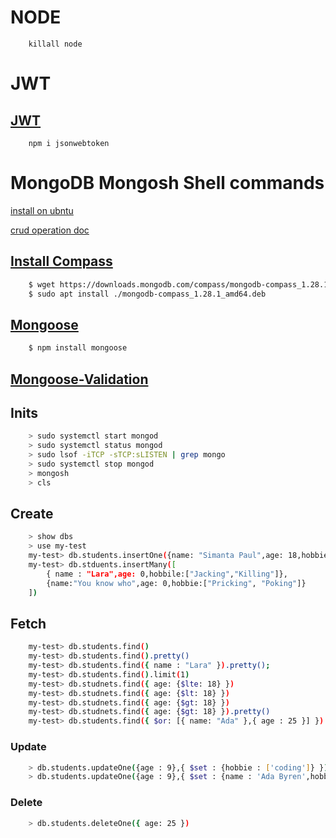 # NODE
```shell
    killall node
```
# JWT
## [JWT](https://jwt.io/)
``` shell
    npm i jsonwebtoken
```
# MongoDB Mongosh Shell commands
[install on ubntu](https://www.mongodb.com/docs/manual/tutorial/install-mongodb-on-ubuntu/)

[crud operation doc](https://www.mongodb.com/docs/manual/crud/)

## [Install Compass](https://linuxways.net/ubuntu/how-to-install-mongodb-compass-in-ubuntu-20-04/)
``` bash
    $ wget https://downloads.mongodb.com/compass/mongodb-compass_1.28.1_amd64.deb
    $ sudo apt install ./mongodb-compass_1.28.1_amd64.deb

```
## [Mongoose](https://mongoosejs.com/docs/guide.html)
``` bash
    $ npm install mongoose
```
## [Mongoose-Validation](https://mongoosejs.com/docs/validation.html)
## Inits
``` bash
    > sudo systemctl start mongod
    > sudo systemctl status mongod
    > sudo lsof -iTCP -sTCP:sLISTEN | grep mongo
    > sudo systemctl stop mongod
    > mongosh
    > cls
```
## Create
``` bash
    > show dbs
    > use my-test
    my-test> db.students.insertOne({name: "Simanta Paul",age: 18,hobbies:["Chess","Fuck"]})
    my-test> db.stduents.insertMany([
        { name : "Lara",age: 0,hobbile:["Jacking","Killing"]},
        {name:"You know who",age: 0,hobbie:["Pricking", "Poking"]}
    ])
```
## Fetch
``` bash
    my-test> db.students.find()
    my-test> db.students.find().pretty()
    my-test> db.students.find({ name : "Lara" }).pretty();
    my-test> db.students.find().limit(1)
    my-test> db.studnets.find({ age: {$lte: 18} })
    my-test> db.studnets.find({ age: {$lt: 18} })
    my-test> db.studnets.find({ age: {$gt: 18} })
    my-test> db.studnets.find({ age: {$gt: 18} }).pretty()
    my-test> db.students.find({ $or: [{ name: "Ada" },{ age : 25 }] })
```
### Update
``` bash
    > db.students.updateOne({age : 9},{ $set : {hobbie : ['coding']} })
    > db.students.updateOne({age : 9},{ $set : {name : 'Ada Byren',hobbie :     ['coding','piano']} })
```
### Delete
``` bash
    > db.students.deleteOne({ age: 25 })
```